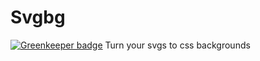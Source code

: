 # Svgbg

[![Greenkeeper badge](https://badges.greenkeeper.io/ridibooks/Svgbg.svg)](https://greenkeeper.io/)
Turn your svgs to css backgrounds
